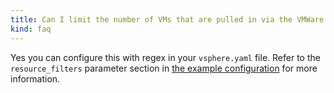 ```yaml
---
title: Can I limit the number of VMs that are pulled in via the VMWare integration?
kind: faq
---
```


Yes you can configure this with regex in your `vsphere.yaml` file.  Refer to the `resource_filters` parameter section in [the example configuration](https://github.com/DataDog/integrations-core/blob/master/vsphere/datadog_checks/vsphere/data/conf.yaml.example) for more information.

